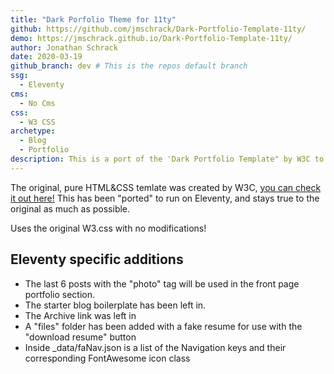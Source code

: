 ```yaml
---
title: "Dark Porfolio Theme for 11ty"
github: https://github.com/jmschrack/Dark-Portfolio-Template-11ty/
demo: https://jmschrack.github.io/Dark-Portfolio-Template-11ty/
author: Jonathan Schrack
date: 2020-03-19 
github_branch: dev # This is the repos default branch
ssg:
  - Eleventy
cms:
  - No Cms
css:
  - W3 CSS
archetype:
  - Blog
  - Portfolio
description: This is a port of the 'Dark Portfolio Template" by W3C to 11ty!
---
```


The original, pure HTML&CSS temlate was created by W3C, [you can check it out here!](https://www.w3schools.com/w3css/tryw3css_templates_dark_portfolio.htm)
This has been "ported" to run on Eleventy, and stays true to the original as much as possible.

Uses the original W3.css with no modifications!

## Eleventy specific additions
- The last 6 posts with the "photo" tag will be used in the front page portfolio section.
- The starter blog boilerplate has been left in.
- The Archive link was left in
- A "files" folder has been added with a fake resume for use with the "download resume" button
- Inside _data/faNav.json is a list of the Navigation keys and their corresponding FontAwesome icon class


